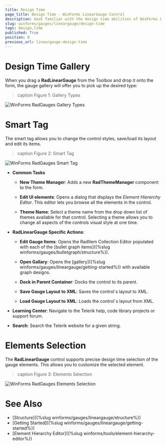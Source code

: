 ```yaml
---
title: Design Time
page_title: Design Time - WinForms LinearGauge Control
description: Geat familiar with the design time abilities of WinForms LinearGauge.
slug: winforms/gauges/lineargauge/design-time
tags: design,time
published: True
position: 0
previous_url: lineargauge-design-time
---
```


# Design Time Gallery

When you drag a __RadLinearGauge__ from the Toolbox and drop it onto the form, the gauge gallery will offer you to pick up the desired type:

>caption Figure 1: Gallery Types

![WinForms RadGauges Gallery Types](images/lineargauge-design-time001.png)

# Smart Tag

The smart tag allows you to change the control styles, save/load its layout and edit its items.

>caption Figure 2: Smart Tag

![WinForms RadGauges Smart Tag](images/lineargauge-design-time002.png)

* __Common Tasks__

	* __New Theme Manager__: Adds a new __RadThemeManager__ component to the form.

	* __Edit UI elements__: Opens a dialog that displays the *Element Hierarchy Editor*. This editor lets you browse all the elements in the control.

	* __Theme Name__: Select a theme name from the drop down list of themes available for that control. Selecting a theme allows you to change all aspects of the controls visual style at one time.

* __RadLinearGauge Specific Actions__:

	* __Edit Gauge Items__: Opens the RadItem Collection Editor populated with each of the [bullet grаph items]({%slug winforms/gauges/bulletgraph/structure%}).
	
	* __Open Gallary__: Opens the [gallery]({%slug winforms/gauges/lineargauge/getting-started%}) with available graph designs.
	
	* __Dock in Parent Container__: Docks the control to its parent.
	
	* __Save Gauge Layout to XML__: Saves the control`s layout to XML.

	* __Load Gauge Layout to XML__: Loads the control`s layout from XML.
	
* __Learning Center__: Navigate to the Telerik help, code library projects or support forum.

* __Search__: Search the Telerik website for a given string.

# Elements Selection

The __RadLinearGauge__ control supports precise design time selection of the gauge elements. This allows you to customize the selected element.

>caption Figure 3: Elements Selection

![WinForms RadGauges Elements Selection](images/lineargauge-design-time003.png)

# See Also

* [Structure]({%slug winforms/gauges/lineargauge/structure%})
* [Getting Started]({%slug winforms/gauges/lineargauge/getting-started%})
* [Element Hierarchy Editor]({%slug winforms/tools/element-hierarchy-editor%})
